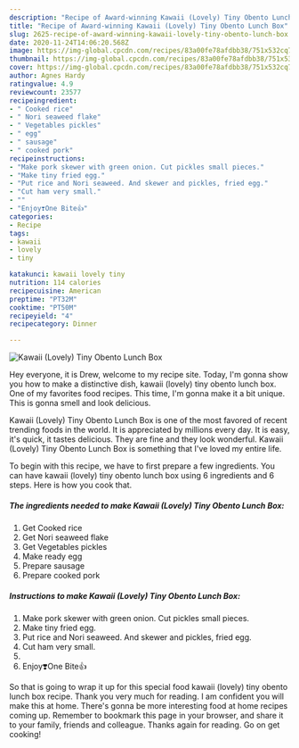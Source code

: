 ```yaml
---
description: "Recipe of Award-winning Kawaii (Lovely) Tiny Obento Lunch Box"
title: "Recipe of Award-winning Kawaii (Lovely) Tiny Obento Lunch Box"
slug: 2625-recipe-of-award-winning-kawaii-lovely-tiny-obento-lunch-box
date: 2020-11-24T14:06:20.568Z
image: https://img-global.cpcdn.com/recipes/83a00fe78afdbb38/751x532cq70/kawaii-lovely-tiny-obento-lunch-box-recipe-main-photo.jpg
thumbnail: https://img-global.cpcdn.com/recipes/83a00fe78afdbb38/751x532cq70/kawaii-lovely-tiny-obento-lunch-box-recipe-main-photo.jpg
cover: https://img-global.cpcdn.com/recipes/83a00fe78afdbb38/751x532cq70/kawaii-lovely-tiny-obento-lunch-box-recipe-main-photo.jpg
author: Agnes Hardy
ratingvalue: 4.9
reviewcount: 23577
recipeingredient:
- " Cooked rice"
- " Nori seaweed flake"
- " Vegetables pickles"
- " egg"
- " sausage"
- " cooked pork"
recipeinstructions:
- "Make pork skewer with green onion. Cut pickles small pieces."
- "Make tiny fried egg."
- "Put rice and Nori seaweed. And skewer and pickles, fried egg."
- "Cut ham very small."
- ""
- "Enjoy❣️One Bite👍"
categories:
- Recipe
tags:
- kawaii
- lovely
- tiny

katakunci: kawaii lovely tiny 
nutrition: 114 calories
recipecuisine: American
preptime: "PT32M"
cooktime: "PT50M"
recipeyield: "4"
recipecategory: Dinner

---
```



![Kawaii (Lovely) Tiny Obento Lunch Box](https://img-global.cpcdn.com/recipes/83a00fe78afdbb38/751x532cq70/kawaii-lovely-tiny-obento-lunch-box-recipe-main-photo.jpg)

Hey everyone, it is Drew, welcome to my recipe site. Today, I'm gonna show you how to make a distinctive dish, kawaii (lovely) tiny obento lunch box. One of my favorites food recipes. This time, I'm gonna make it a bit unique. This is gonna smell and look delicious.

Kawaii (Lovely) Tiny Obento Lunch Box is one of the most favored of recent trending foods in the world. It is appreciated by millions every day. It is easy, it's quick, it tastes delicious. They are fine and they look wonderful. Kawaii (Lovely) Tiny Obento Lunch Box is something that I've loved my entire life.




To begin with this recipe, we have to first prepare a few ingredients. You can have kawaii (lovely) tiny obento lunch box using 6 ingredients and 6 steps. Here is how you cook that.

<!--inarticleads1-->

##### The ingredients needed to make Kawaii (Lovely) Tiny Obento Lunch Box:

1. Get  Cooked rice
1. Get  Nori seaweed flake
1. Get  Vegetables pickles
1. Make ready  egg
1. Prepare  sausage
1. Prepare  cooked pork




<!--inarticleads2-->

##### Instructions to make Kawaii (Lovely) Tiny Obento Lunch Box:

1. Make pork skewer with green onion. Cut pickles small pieces.
1. Make tiny fried egg.
1. Put rice and Nori seaweed. And skewer and pickles, fried egg.
1. Cut ham very small.
1. 
1. Enjoy❣️One Bite👍




So that is going to wrap it up for this special food kawaii (lovely) tiny obento lunch box recipe. Thank you very much for reading. I am confident you will make this at home. There's gonna be more interesting food at home recipes coming up. Remember to bookmark this page in your browser, and share it to your family, friends and colleague. Thanks again for reading. Go on get cooking!
